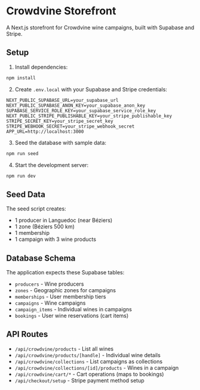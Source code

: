 # Crowdvine Storefront

A Next.js storefront for Crowdvine wine campaigns, built with Supabase and Stripe.

## Setup

1. Install dependencies:
```bash
npm install
```

2. Create `.env.local` with your Supabase and Stripe credentials:
```env
NEXT_PUBLIC_SUPABASE_URL=your_supabase_url
NEXT_PUBLIC_SUPABASE_ANON_KEY=your_supabase_anon_key
SUPABASE_SERVICE_ROLE_KEY=your_supabase_service_role_key
NEXT_PUBLIC_STRIPE_PUBLISHABLE_KEY=your_stripe_publishable_key
STRIPE_SECRET_KEY=your_stripe_secret_key
STRIPE_WEBHOOK_SECRET=your_stripe_webhook_secret
APP_URL=http://localhost:3000
```

3. Seed the database with sample data:
```bash
npm run seed
```

4. Start the development server:
```bash
npm run dev
```

## Seed Data

The seed script creates:
- 1 producer in Languedoc (near Béziers)
- 1 zone (Béziers 500 km)
- 1 membership
- 1 campaign with 3 wine products

## Database Schema

The application expects these Supabase tables:
- `producers` - Wine producers
- `zones` - Geographic zones for campaigns
- `memberships` - User membership tiers
- `campaigns` - Wine campaigns
- `campaign_items` - Individual wines in campaigns
- `bookings` - User wine reservations (cart items)

## API Routes

- `/api/crowdvine/products` - List all wines
- `/api/crowdvine/products/[handle]` - Individual wine details
- `/api/crowdvine/collections` - List campaigns as collections
- `/api/crowdvine/collections/[id]/products` - Wines in a campaign
- `/api/crowdvine/cart/*` - Cart operations (maps to bookings)
- `/api/checkout/setup` - Stripe payment method setup
